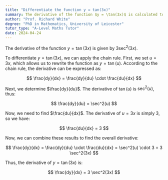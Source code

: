 ```yaml
---
title: "Differentiate the function y = tan(3x)"
summary: The derivative of the function $y = \tan(3x)$ is calculated to be $3\sec^2(3x)$, highlighting the relationship between the tangent function and its rate of change.
author: "Prof. Richard White"
degree: "PhD in Mathematics, University of Leicester"
tutor_type: "A-Level Maths Tutor"
date: 2024-04-24
---
```


The derivative of the function $y = \tan(3x)$ is given by $3 \sec^2(3x)$.

To differentiate $y = \tan(3x)$, we can apply the chain rule. First, we set $u = 3x$, which allows us to rewrite the function as $y = \tan(u)$. According to the chain rule, the derivative can be expressed as:

$$
\frac{dy}{dx} = \frac{dy}{du} \cdot \frac{du}{dx}
$$

Next, we determine $\frac{dy}{du}$. The derivative of $\tan(u)$ is $\sec^2(u)$, thus:

$$
\frac{dy}{du} = \sec^2(u)
$$

Now, we need to find $\frac{du}{dx}$. The derivative of $u = 3x$ is simply $3$, so we have:

$$
\frac{du}{dx} = 3
$$

Now, we can combine these results to find the overall derivative:

$$
\frac{dy}{dx} = \frac{dy}{du} \cdot \frac{du}{dx} = \sec^2(u) \cdot 3 = 3 \sec^2(3x)
$$

Thus, the derivative of $y = \tan(3x)$ is:

$$
\frac{dy}{dx} = 3 \sec^2(3x)
$$
    
